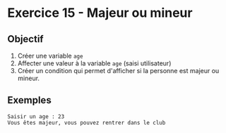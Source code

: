 # Exercice 15 - Majeur ou mineur

## Objectif

1. Créer une variable `age`
2. Affecter une valeur à la variable `age` (saisi utilisateur)
3. Créer un condition qui permet d'afficher si la personne est majeur ou mineur.

## Exemples

```text
Saisir un age : 23
Vous êtes majeur, vous pouvez rentrer dans le club
```